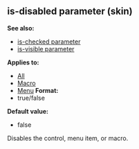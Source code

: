 ## is-disabled parameter (skin)
**See also:**
*   [is-checked parameter](/ref/%7Bskin%7D/param/is-checked.md) 
*   [is-visible parameter](/ref/%7Bskin%7D/param/is-visible.md) 
<!-- -->
**Applies to:**
*   [All](/ref/%7Bskin%7D/control.md) 
*   [Macro](/ref/%7Bskin%7D/control/macro.md) 
*   [Menu](/ref/%7Bskin%7D/control/menu.md) <!-- -->
**Format:**
*   true/false
<!-- -->
**Default value:**
*   false


Disables the control, menu item, or macro.
